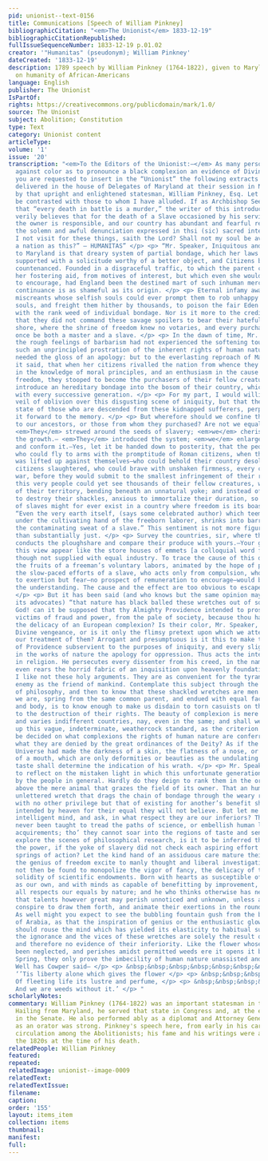 ```yaml
---
pid: unionist--text-0156
title: Communications [Speech of William Pinkney]
bibliographicCitation: "<em>The Unionist</em> 1833-12-19"
bibliographicCitationRepublished: 
fullIssueSequenceNumber: 1833-12-19 p.01.02
creator: '"Humanitas" (pseudonym); William Pinkney'
dateCreated: '1833-12-19'
description: 1789 speech by William Pinkney (1764-1822), given to Maryland legislature,
  on humanity of African-Americans
language: English
publisher: The Unionist
IsPartOf: 
rights: https://creativecommons.org/publicdomain/mark/1.0/
source: The Unionist
subject: Abolition; Constitution
type: Text
category: Unionist content
articleType: 
volume: '1'
issue: '20'
transcription: "<em>To the Editors of the Unionist:—</em> As many persons are so prejudiced
  against color as to pronounce a black complexion an evidence of Divine displeasure,
  you are requested to insert in the “Unionist” the following extracts from a speech
  delivered in the house of Delegates of Maryland at their session in November, 1789,
  by that upright and enlightened statesman, William Pinkney, Esq. Let his sentiments
  be contrasted with those to whom I have alluded. If as Archbishop Seeker has asserted
  that “every death in battle is a murder,” the writer of this introductory article
  verily believes that for the death of a Slave occasioned by his servile condition
  the owner is responsible, and our country has abundant and fearful reason to deprecate
  the solemn and awful denunciation expressed in thsi (sic) sacred interrogatory—“Shall
  I not visit for these things, saith the Lord? Shall not my soul be avenged on such
  a nation as this?” – HUMANITAS” </p> <p> “Mr. Speaker, Iniquitous and most dishonorable
  to Maryland is that dreary system of partial bondage, which her laws have hitherto
  supported with a solicitude worthy of a better object, and Citizens by their practice
  countenanced. Founded in a disgraceful traffic, to which the parent country lent
  her fostering aid, from motives of interest, but which even she would have disdained
  to encourage, had England been the destined mart of such inhuman merchandize; its
  continuance is as shameful as its origin. </p> <p> Eternal infamy await the abandoned
  miscreants whose selfish souls could ever prompt them to rob unhappy Afric of her
  souls, and freight them hither by thousands, to poison the fair Eden of liberty
  with the rank weed of individual bondage. Nor is it more to the credit of our ancestors
  that they did not command these savage spoilers to bear their hateful cargo to another
  shore, where the shrine of freedom knew no votaries, and every purchaser would at
  once be both a master and a slave. </p> <p> In the dawn of time, Mr. Speaker, when
  the rough feelings of barbarism had not experienced the softening touches of refinement,
  such an unprincipled prostration of the inherent rights of human nature, would have
  needed the gloss of an apology: but to the everlasting reproach of Maryland, be
  it said, that when her citizens rivalled the nation from whence they emigrated,
  in the knowledge of moral principles, and an enthusiasm in the cause of general
  freedom, they stooped to become the purchasers of their fellow creatures, and to
  introduce an hereditary bondage into the bosom of their country, which should widen
  with every successive generation. </p> <p> For my part, I would willingly draw the
  veil of oblivion over this disgusting scene of iniquity, but that the present abject
  state of those who are descended from these kidnapped sufferers, perpetually brings
  it forward to the memory. </p> <p> But wherefore should we confine the edge of censure
  to our ancestors, or those from whom they purchased? Are not we equally guilty?
  <em>They</em> strewed around the seeds of slavery; <em>we</em> cherish and sustain
  the growth.— <em>They</em> introduced the system; <em>we</em> enlarge, invigorate,
  and conform it.—Yes, let it be handed down to posterity, that the people of Maryland,
  who could fly to arms with the promptitude of Roman citizens, when the hand of oppression
  was lifted up against themselves—who could behold their country desolated, and their
  citizens slaughtered, who could brave with unshaken firmness, every calamity of
  war, before they would submit to the smallest infringement of their rights—that
  this very people could yet see thousands of their fellow creatures, within the limits
  of their territory, bending beneath an unnatural yoke; and instead of being assiduous
  to destroy their shackles, anxious to immortalize their duration, so that a nation
  of slaves might for ever exist in a country where freedom is its boast. </p> <p>
  “Even the very earth itself, (says some celebrated author) which teems with profusion
  under the cultivating hand of the freeborn laborer, shrinks into barrenness from
  the contaminating sweat of a slave.” This sentiment is not more figuratively beautiful
  than substantially just. </p> <p> Survey the countries, sir, where the hand of freedom
  conducts the ploughshare and compare their produce with yours.—Your granaries in
  this view appear like the store houses of emmets [a colloquial word for “ant”],
  though not supplied with equal industry. To trace the cause of this disparity between
  the fruits of a freeman’s voluntary labors, animated by the hope of profit, and
  the slow-paced efforts of a slave, who acts only from compulsion, who has no incitement
  to exertion but fear—no prospect of remuneration to encourage—would be insulting
  the understanding. The cause and the effect are too obvious to escape observation.
  </p> <p> But it has been said (and who knows but the same opinion may still have
  its advocates) “that nature has black balled these wretches out of society.” Gracious
  God! can it be supposed that thy Almighty Providence intended to proscribe these
  victims of fraud and power, from the pale of society, because thou hast denied them
  the delicacy of an European complexion? Is their color, Mr. Speaker, the mark of
  Divine vengeance, or is it only the flimsy pretext upon which we attempt to justify
  our treatment of them? Arrogant and presumptuous is it this to make the dispensations
  of Providence subservient to the purposes of iniquity, and every slight diversity
  in the works of nature the apology for oppression. Thus acts the intemperate bigot
  in religion. He persecutes every dissenter from his creed, in the name of God, and
  even rears the horrid fabric of an inquisition upon heavenly foundations. </p> <p>
  I like not these holy arguments. They are as convenient for the tyrant as the patriot—the
  enemy as the friend of mankind. Contemplate this subject through the calm medium
  of philosophy, and then to know that these shackled wretches are men as well as
  we are, spring from the same common parent, and endued with equal faculties of mind
  and body, is to know enough to make us disdain to torn casuists on their complexion
  to the destruction of their rights. The beauty of complexion is mere matter of taste,
  and varies indifferent countries, nay, even in the same; and shall we dare to set
  up this vague, indeterminate, weathercock standard, as the criterion by which shall
  be decided on what complexions the rights of human nature are conferred, and to
  what they are denied by the great ordinances of the Deity? As if the Ruler of the
  Universe had made the darkness of a skin, the flatness of a nose, or the wideness
  of a mouth, which are only deformities or beauties as the undulating tribunal of
  taste shall determine the indication of his wrath. </p> <p> Mr. Speaker, It is pitiable
  to reflect on the mistaken light in which this unfortunate generation are viewed
  by the people in general. Hardly do they deign to rank them in the order of beings
  above the mere animal that grazes the field of its owner. That an humble, dusky,
  unlettered wretch that drags the chain of bondage through the weary round of life,
  with no other privilege but that of existing for another’s benefit should have been
  intended by heaven for their equal they will not believe. But let me appeal to the
  intelligent mind, and ask, in what respect they are our inferiors? Though they have
  never been taught to tread the paths of science, or embellish human life by literary
  acquirements; tho’ they cannot soar into the regions of taste and sentiment, or
  explore the scenes of philosophical research, is it to be inferred that they want
  the power, if the yoke of slavery did not check each aspiring effort and clog the
  springs of action? Let the kind hand of an assiduous care mature their powers, let
  the genius of freedom excite to manly thought and liberal investigation, we should
  not then be found to monopolize the vigor of fancy, the delicacy of taste, or the
  solidity of scientific endowments. Born with hearts as susceptible of virtuous impressions
  as our own, and with minds as capable of benefitting by improvement, they are in
  all respects our equals by nature; and he who thinks otherwise has never reflected,
  that talents however great may perish unnoticed and unknown, unless auspicious circumstances
  conspire to draw them forth, and animate their exertions in the round of knowledge.
  As well might you expect to see the bubbling fountain gush from the burning sands
  of Arabia, as that the inspiration of genius or the enthusiastic glow of sentiment
  should rouse the mind which has yielded its elasticity to habitual subjection. Thus
  the ignorance and the vices of these wretches are solely the result of situation,
  and therefore no evidence of their inferiority. Like the flower whose culture has
  been neglected, and perishes amidst permitted weeds ere it opens it blossom to the
  Spring, they only prove the imbecility of human nature unassisted and oppressed.
  Well has Cowper said— </p> <p> &nbsp;&nbsp;&nbsp;&nbsp;&nbsp;&nbsp;&nbsp;&nbsp;&nbsp;&nbsp;&nbsp;
  ‘’Tis liberty alone which gives the flower </p> <p> &nbsp;&nbsp;&nbsp;&nbsp;&nbsp;&nbsp;&nbsp;&nbsp;&nbsp;&nbsp;&nbsp;
  Of fleeting life its lustre and perfume, </p> <p> &nbsp;&nbsp;&nbsp;&nbsp;&nbsp;&nbsp;&nbsp;&nbsp;&nbsp;&nbsp;&nbsp;
  And we are weeds without it.’ </p> "
scholarlyNotes: 
commentary: William Pinkney (1764-1822) was an important statesman in the Early Republic.
  Hailing from Maryland, he served that state in Congress and, at the end of his life,
  in the Senate. He also performed ably as a diplomat and Attorney General. His reputation
  as an orator was strong. Pinkney's speech here, from early in his career, was in
  circulation among the Abolitionists; his fame and his writings were amplified in
  the 1820s at the time of his death.
relatedPeople: William Pinkney
featured: 
repeated: 
relatedImage: unionist--image-0009
relatedText: 
relatedTextIssue: 
filename: 
caption: 
order: '155'
layout: items_item
collection: items
thumbnail: 
manifest: 
full: 
---
```


